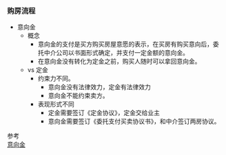 ### 购房流程

- 意向金
  - 概念
    - 意向金的支付是买方购买房屋意愿的表示，在买房有购买意向后，委托中介公司以书面形式确定，并支付一定金额的意向金。
    - 在意向金没有转化为定金之前，购买人随时可以拿回意向金。
  - vs 定金
    - 约束力不同。
      - 意向金没有法律效力，定金有法律效力
      - 意向金不能约束卖方。
    - 表现形式不同
      - 定金需要签订《定金协议》，定金交给业主
      - 意向金需要签订《委托支付买卖协议书》，和中介签订两房协议。

参考<br>
[意向金](https://www.zhihu.com/question/404827245/answer/1323469370)
